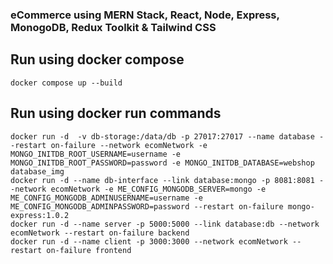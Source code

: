 ### eCommerce using MERN Stack, React, Node, Express, MonogoDB, Redux Toolkit & Tailwind CSS

## Run using docker compose

`docker compose up --build`

## Run using docker run commands

```
docker run -d  -v db-storage:/data/db -p 27017:27017 --name database --restart on-failure --network ecomNetwork -e MONGO_INITDB_ROOT_USERNAME=username -e MONGO_INITDB_ROOT_PASSWORD=password -e MONGO_INITDB_DATABASE=webshop database_img
docker run -d --name db-interface --link database:mongo -p 8081:8081 --network ecomNetwork -e ME_CONFIG_MONGODB_SERVER=mongo -e ME_CONFIG_MONGODB_ADMINUSERNAME=username -e ME_CONFIG_MONGODB_ADMINPASSWORD=password --restart on-failure mongo-express:1.0.2
docker run -d --name server -p 5000:5000 --link database:db --network ecomNetwork --restart on-failure backend
docker run -d --name client -p 3000:3000 --network ecomNetwork --restart on-failure frontend
```
